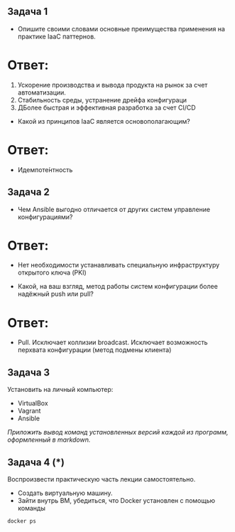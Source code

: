 ## Задача 1

- Опишите своими словами основные преимущества применения на практике IaaC паттернов.
# Ответ:
1. Ускорение производства и вывода продукта на рынок за счет автоматизации.
2. Стабильность среды, устранение дрейфа конфигураци
3. ДБолее быстрая и эффективная разработка за счет CI/CD

- Какой из принципов IaaC является основополагающим?
# Ответ:
- Идемпоте́нтность

## Задача 2

- Чем Ansible выгодно отличается от других систем управление конфигурациями?
# Ответ:
- Нет необходимости устанавливать специальную инфраструктуру открытого ключа (PKI)

- Какой, на ваш взгляд, метод работы систем конфигурации более надёжный push или pull?
# Ответ:
- Pull. Исключает коллизии broadcast. Исключает возможность перхвата конфигурации (метод подмены клиента)

## Задача 3

Установить на личный компьютер:

- VirtualBox
- Vagrant
- Ansible

*Приложить вывод команд установленных версий каждой из программ, оформленный в markdown.*

## Задача 4 (*)

Воспроизвести практическую часть лекции самостоятельно.

- Создать виртуальную машину.
- Зайти внутрь ВМ, убедиться, что Docker установлен с помощью команды
```
docker ps
```